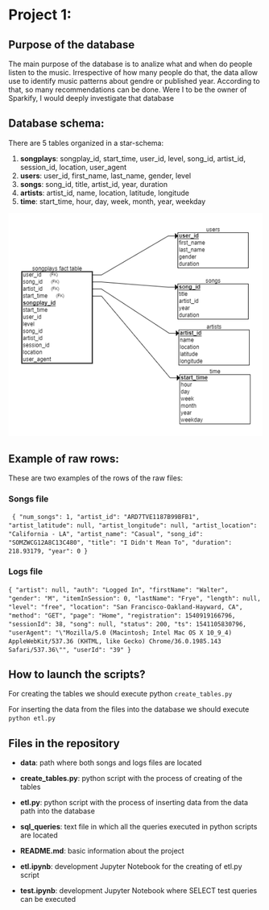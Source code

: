 # Project 1:

## Purpose of the database

The main purpose of the database is to analize what and when do people listen to the music. Irrespective of how many people do that, the data allow use to identify music patterns about gendre or published year. According to that, so many recommendations can be done. Were I to be the owner of Sparkify, I would deeply investigate that database

## Database schema:

There are 5 tables organized in a star-schema:


1. **songplays**: songplay_id, start_time, user_id, level, song_id, artist_id, session_id, location, user_agent
2. **users**: user_id, first_name, last_name, gender, level
3. **songs**: song_id, title, artist_id, year, duration
4. **artists**: artist_id, name, location, latitude, longitude
5. **time**: start_time, hour, day, week, month, year, weekday

![alt text](schema.png "Database schema")

## Example of raw rows:

These are two examples of the rows of the raw files:

### Songs file

`
{
  "num_songs": 1,
  "artist_id": "ARD7TVE1187B99BFB1",
  "artist_latitude": null,
  "artist_longitude": null,
  "artist_location": "California - LA",
  "artist_name": "Casual",
  "song_id": "SOMZWCG12A8C13C480",
  "title": "I Didn't Mean To",
  "duration": 218.93179,
  "year": 0
}`

### Logs file

`{
  "artist": null,
  "auth": "Logged In",
  "firstName": "Walter",
  "gender": "M",
  "itemInSession": 0,
  "lastName": "Frye",
  "length": null,
  "level": "free",
  "location": "San Francisco-Oakland-Hayward, CA",
  "method": "GET",
  "page": "Home",
  "registration": 1540919166796,
  "sessionId": 38,
  "song": null,
  "status": 200,
  "ts": 1541105830796,
  "userAgent": "\"Mozilla/5.0 (Macintosh; Intel Mac OS X 10_9_4) AppleWebKit/537.36 (KHTML, like Gecko) Chrome/36.0.1985.143 Safari/537.36\"",
  "userId": "39"
}`

## How to launch the scripts?

For creating the tables we should execute python `create_tables.py`

For inserting the data from the files into the database we should execute `python etl.py`

## Files in the repository

* **data**: path where both songs and logs files are located
* **create_tables.py**: python script with the process of creating of the tables
* **etl.py**: python script with the process of inserting data from the data path into the database
* **sql_queries**: text file in which all the queries executed in python scripts are located
* **README.md**: basic information about the project

* **etl.ipynb**: development Jupyter Notebook for the creating of etl.py script
* **test.ipynb**: development Jupyter Notebook where SELECT test queries can be executed